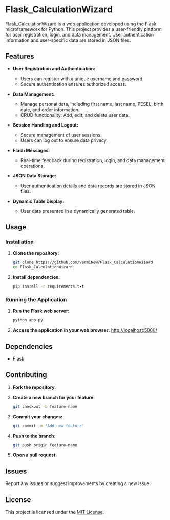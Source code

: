 # Flask_CalculationWizard

Flask_CalculationWizard is a web application developed using the Flask microframework for Python. This project provides a user-friendly platform for user registration, login, and data management.
User authentication information and user-specific data are stored in JSON files.

## Features

- **User Registration and Authentication:**
  - Users can register with a unique username and password.
  - Secure authentication ensures authorized access.

- **Data Management:**
  - Manage personal data, including first name, last name, PESEL, birth date, and order information.
  - CRUD functionality: Add, edit, and delete user data.

- **Session Handling and Logout:**
  - Secure management of user sessions.
  - Users can log out to ensure data privacy.

- **Flash Messages:**
  - Real-time feedback during registration, login, and data management operations.

- **JSON Data Storage:**
  - User authentication details and data records are stored in JSON files.

- **Dynamic Table Display:**
  - User data presented in a dynamically generated table.

## Usage

### Installation

1. **Clone the repository:**
    ```sh
    git clone https://github.com/VermiNew/Flask_CalculationWizard
    cd Flask_CalculationWizard
    ```

2. **Install dependencies:**
    ```sh
    pip install -r requirements.txt
    ```

### Running the Application

1. **Run the Flask web server:**
    ```sh
    python app.py
    ```

2. **Access the application in your web browser:**
    [http://localhost:5000/](http://localhost:5000/)

## Dependencies

- Flask

## Contributing

1. **Fork the repository.**
2. **Create a new branch for your feature:**
    ```sh
    git checkout -b feature-name
    ```

3. **Commit your changes:**
    ```sh
    git commit -m 'Add new feature'
    ```

4. **Push to the branch:**
    ```sh
    git push origin feature-name
    ```

5. **Open a pull request.**

## Issues

Report any issues or suggest improvements by creating a new issue.

## License

This project is licensed under the [MIT License](LICENSE).
